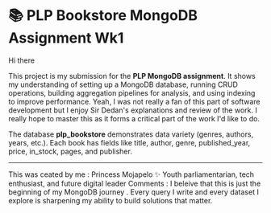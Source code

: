 # 📚 PLP Bookstore MongoDB Assignment Wk1

Hi there  

This project is my submission for the **PLP MongoDB assignment**. It shows my understanding of setting up a MongoDB database, running CRUD operations, building aggregation pipelines for analysis, and using indexing to improve performance.  Yeah, I was not really a fan of this part of software development but I enjoy Sir Dedan's explanations and review of the work. I really hope to master this as it forms a critical part of the work I'd like to do.

The database **plp_bookstore** demonstrates data variety (genres, authors, years, etc.). Each book has fields like title, author, genre, published_year, price, in_stock, pages, and publisher.

---

This was ceated by me : Princess Mojapelo ✨
Youth parliamentarian, tech enthusiast, and future digital leader
Comments : I beleive that this is just the beginning of my MongoDB journey . Every query I write and every dataset I explore is sharpening my ability to build solutions that matter. 